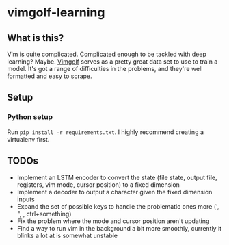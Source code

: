 # vimgolf-learning

## What is this?
Vim is quite complicated. Complicated enough to be tackled with deep learning? Maybe.
[Vimgolf](http://vimgolf.com) serves as a pretty great data set to use to train a model. 
It's got a range of difficulties in the problems, and they're well formatted and easy to scrape.

## Setup
### Python setup
Run ```pip install -r requirements.txt```. I highly recommend creating a virtualenv first.

## TODOs
- Implement an LSTM encoder to convert the state (file state, output file, registers, vim mode, cursor position) to a fixed dimension
- Implement a decoder to output a character given the fixed dimension inputs
- Expand the set of possible keys to handle the problematic ones more (', ", \, ctrl+something)
- Fix the problem where the mode and cursor position aren't updating
- Find a way to run vim in the background a bit more smoothly, currently it blinks a lot at is somewhat unstable

